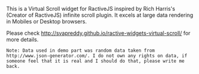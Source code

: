 This is a Virtual Scroll widget for RactiveJS inspired by Rich Harris's (Creator of RactiveJS) infinite scroll plugin. It excels at large data rendering in Mobiles or Desktop browsers.

Please check http://svapreddy.github.io/ractive-widgets-virtual-scroll/ for more details.


`Note: Data used in demo part was random data taken from http://www.json-generator.com/. I do not own any rights on data, if someone feel that it is real and I should do that, please write me back.`
